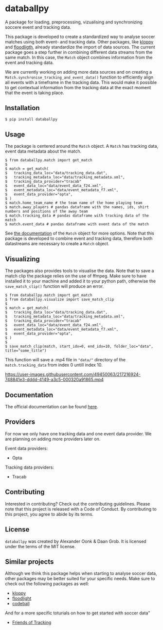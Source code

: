 # databallpy

A package for loading, preprocessing, vizualising and synchronizing soccere event and tracking data.

This package is developed to create a standardized way to analyse soccer matches using both event- and tracking data. Other packages, like [kloppy](https://github.com/PySport/kloppy) and [floodligth](https://github.com/floodlight-sports/floodlight), already standardize the import of data sources. The current package goes a step further in combining different data streams from the same match. In this case, the `Match` object combines information from the event and tracking data.

We are currently working on adding more data sources and on creating a `Match.synchronise_tracking_and_event_data()` function to efficiently align all events with a timeframe in the tracking data. This would make it possible to get contextual information from the tracking data at the exact moment that the event is taking place.

## Installation

```bash
$ pip install databallpy
```

## Usage

The package is centered around the `Match` object. A `Match` has tracking data, event data metadata about the match.

```console
$ from databallpy.match import get_match
$
$ match = get_match(
$   tracking_data_loc="data/tracking_data.dat",
$   tracking_metadata_loc="data/tracking_metadata.xml",
$   tracking_data_provider="tracab"
$   event_data_loc="data/event_data_f24.xml",
$   event_metadata_loc="data/event_metadata_f7.xml",
$   event_data_provider="opta",
$ )
$ match.home_team_name # the team name of the home playing team
$ match.away_players # pandas dataframe with the names, ids, shirt numbers and positions of the away team
$ match.tracking_data # pandas dataframe with tracking data of the match
$ match.event_data # pandas dataframe with event data of the match
```

See [the documentation](https://databallpy.readthedocs.io/en/latest/autoapi/databallpy/match/index.html) of the `Match` object for more options. Note that this package is developed to combine event and tracking data, therefore both datastreams are necessary to create a `Match` object.

## Visualizing

The packages also provides tools to visualise the data. Note that to save a match clip the package relies on the use of ffmpeg. Make sure to have installed it to your machine and added it to your python path, otherwise the `save_match_clip()` function will produce an error.

```console
$ from databallpy.match import get_match
$ from databallpy.visualize import save_match_clip
$
$ match = get_match(
$   tracking_data_loc="data/tracking_data.dat",
$   tracking_metadata_loc="data/tracking_metadata.xml",
$   tracking_data_provider="tracab"
$   event_data_loc="data/event_data_f24.xml",
$   event_metadata_loc="data/event_metadata_f7.xml",
$   event_data_provider="opta",
$ )
$
$ save_match_clip(match, start_idx=0, end_idx=10, folder_loc="data", title="some_title")
```

This function will save a .mp4 file in `"data/"` directory of the `match.tracking_data` from index 0 untill index 10.

https://user-images.githubusercontent.com/49450063/217216924-748841e3-dddd-4149-a3c5-000320a91865.mp4

## Documentation

The official documentation can be found [here](https://databallpy.readthedocs.io/en/latest/autoapi/databallpy/index.html).

## Providers

For now we only have one tracking data and one event data provider. We are planning on adding more providers later on.

Event data providers:
- Opta

Tracking data providers:
- Tracab

## Contributing

Interested in contributing? Check out the contributing guidelines. Please note that this project is released with a Code of Conduct. By contributing to this project, you agree to abide by its terms.

## License

`databallpy` was created by Alexander Oonk & Daan Grob. It is licensed under the terms of the MIT license.

## Similar projects

Although we think this package helps when starting to analyse soccer data, other packages may be better suited for your specific needs. Make sure to check out the following packages as well:
- [kloppy](https://github.com/PySport/kloppy)
- [floodlight](https://github.com/floodlight-sports/floodlight)
- [codeball](https://github.com/metrica-sports/codeball)

And for a more specific toturials on how to get started with soccer data"
- [Friends of Tracking](https://github.com/Friends-of-Tracking-Data-FoTD)



